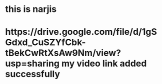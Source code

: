 <h1>this is narjis<h1>
https://drive.google.com/file/d/1gSGdxd_CuSZYfCbk-tBekCwRtXsAw9Nm/view?usp=sharing
my video link added successfully 
